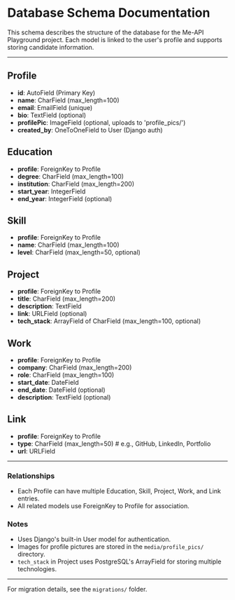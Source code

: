 # Database Schema Documentation

This schema describes the structure of the database for the Me-API Playground project. Each model is linked to the user's profile and supports storing candidate information.

---

## Profile
- **id**: AutoField (Primary Key)
- **name**: CharField (max_length=100)
- **email**: EmailField (unique)
- **bio**: TextField (optional)
- **profilePic**: ImageField (optional, uploads to 'profile_pics/')
- **created_by**: OneToOneField to User (Django auth)

## Education
- **profile**: ForeignKey to Profile
- **degree**: CharField (max_length=100)
- **institution**: CharField (max_length=200)
- **start_year**: IntegerField
- **end_year**: IntegerField (optional)

## Skill
- **profile**: ForeignKey to Profile
- **name**: CharField (max_length=100)
- **level**: CharField (max_length=50, optional)

## Project
- **profile**: ForeignKey to Profile
- **title**: CharField (max_length=200)
- **description**: TextField
- **link**: URLField (optional)
- **tech_stack**: ArrayField of CharField (max_length=100, optional)

## Work
- **profile**: ForeignKey to Profile
- **company**: CharField (max_length=200)
- **role**: CharField (max_length=100)
- **start_date**: DateField
- **end_date**: DateField (optional)
- **description**: TextField (optional)

## Link
- **profile**: ForeignKey to Profile
- **type**: CharField (max_length=50)  # e.g., GitHub, LinkedIn, Portfolio
- **url**: URLField

---

### Relationships
- Each Profile can have multiple Education, Skill, Project, Work, and Link entries.
- All related models use ForeignKey to Profile for association.

### Notes
- Uses Django's built-in User model for authentication.
- Images for profile pictures are stored in the `media/profile_pics/` directory.
- `tech_stack` in Project uses PostgreSQL's ArrayField for storing multiple technologies.

---

For migration details, see the `migrations/` folder.
